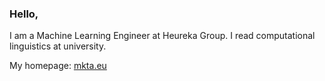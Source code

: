 ### Hello, 
I am a Machine Learning Engineer at Heureka Group. I read computational linguistics at university.

My homepage: [mkta.eu](mkta.eu)
